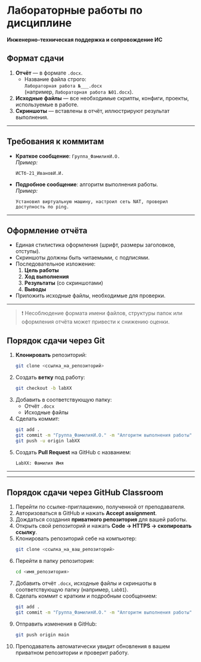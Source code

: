# Лабораторные работы по дисциплине  
**Инженерно-техническая поддержка и сопровождение ИС**

## Формат сдачи
1. **Отчёт** — в формате `.docx`.  
   - Название файла строго:  
     `Лабораторная работа №___.docx`  
     (например, `Лабораторная работа №01.docx`).
2. **Исходные файлы** — все необходимые скрипты, конфиги, проекты, используемые в работе.
3. **Скриншоты** — вставлены в отчёт, иллюстрируют результат выполнения.

---

## Требования к коммитам
- **Краткое сообщение**: `Группа_ФамилияИ.О.`  
  *Пример:*  
  ```
  ИСТб-21_ИвановИ.И.
  ```
- **Подробное сообщение**: алгоритм выполнения работы.  
  *Пример:*  
  ```
  Установил виртуальную машину, настроил сеть NAT, проверил доступность по ping.
  ```

---

## Оформление отчёта
- Единая стилистика оформления (шрифт, размеры заголовков, отступы).
- Скриншоты должны быть читаемыми, с подписями.
- Последовательное изложение:
  1. **Цель работы**
  2. **Ход выполнения**
  3. **Результаты** (со скриншотами)
  4. **Выводы**
- Приложить исходные файлы, необходимые для проверки.

---
> ❗ Несоблюдение формата имени файлов, структуры папок или оформления отчёта может привести к снижению оценки.
> 
## Порядок сдачи через Git
1. **Клонировать** репозиторий:
   ```bash
   git clone <ссылка_на_репозиторий>
   ```
2. Создать **ветку** под работу:
   ```bash
   git checkout -b labXX
   ```
3. Добавить в соответствующую папку:
   - Отчёт `.docx`
   - Исходные файлы
4. Сделать коммит:
   ```bash
   git add .
   git commit -m "Группа_ФамилияИ.О." -m "Алгоритм выполнения работы"
   git push -u origin labXX
   ```
5. Создать **Pull Request** на GitHub с названием:
   ```
   LabXX: Фамилия Имя
   ```

---
---

## Порядок сдачи через GitHub Classroom
1. Перейти по ссылке-приглашению, полученной от преподавателя.
2. Авторизоваться в GitHub и нажать **Accept assignment**.
3. Дождаться создания **приватного репозитория** для вашей работы.
4. Открыть свой репозиторий и нажать **Code → HTTPS → скопировать ссылку**.
5. Клонировать репозиторий себе на компьютер:
   ```bash
   git clone <ссылка_на_ваш_репозиторий>
   ```
6. Перейти в папку репозитория:
   ```bash
   cd <имя_репозитория>
   ```
7. Добавить отчёт `.docx`, исходные файлы и скриншоты в соответствующую папку (например, `Lab01`).
8. Сделать коммит с кратким и подробным сообщением:
   ```bash
   git add .
   git commit -m "Группа_ФамилияИ.О." -m "Алгоритм выполнения работы"
   ```
9. Отправить изменения в GitHub:
   ```bash
   git push origin main
   ```
10. Преподаватель автоматически увидит обновления в вашем приватном репозитории и проверит работу.
